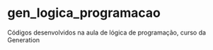 # gen_logica_programacao
Códigos desenvolvidos na aula de lógica de programação, curso da Generation
